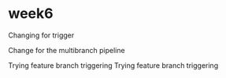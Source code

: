 # week6

Changing for trigger

Change for the multibranch pipeline

Trying feature branch triggering
Trying feature branch triggering
